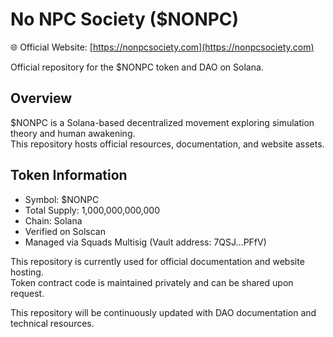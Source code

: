# No NPC Society ($NONPC)
🌐 Official Website: [https://nonpcsociety.com](https://nonpcsociety.com)

Official repository for the $NONPC token and DAO on Solana.
## Overview
$NONPC is a Solana-based decentralized movement exploring simulation theory and human awakening.  
This repository hosts official resources, documentation, and website assets.

## Token Information
- Symbol: $NONPC  
- Total Supply: 1,000,000,000,000  
- Chain: Solana  
- Verified on Solscan  
- Managed via Squads Multisig (Vault address: 7QSJ...PFfV)

This repository is currently used for official documentation and website hosting.  
Token contract code is maintained privately and can be shared upon request.

This repository will be continuously updated with DAO documentation and technical resources.

